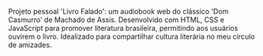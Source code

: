 Projeto pessoal 'Livro Falado': um audiobook web do clássico 'Dom Casmurro' de Machado de Assis. Desenvolvido com HTML, CSS e JavaScript para promover literatura brasileira, permitindo aos usuários ouvirem o livro. Idealizado para compartilhar cultura literária no meu círculo de amizades.
